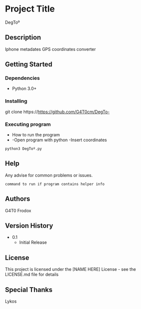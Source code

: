 # Project Title

DegToº

## Description

Iphone metadates GPS coordinates converter

## Getting Started

### Dependencies

* Python 3.0+

### Installing

git clone https://https://github.com/G4T0cm/DegTo-

### Executing program

* How to run the program
* -Open program with python 
-Insert coordinates
```
python3 DegToº.py
```

## Help

Any advise for common problems or issues.
```
command to run if program contains helper info
```

## Authors
G4T0
Frodox

## Version History
* 0.1
    * Initial Release

## License

This project is licensed under the [NAME HERE] License - see the LICENSE.md file for details

## Special Thanks
Lykos

